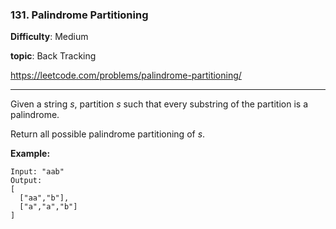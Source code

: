 ### 131. Palindrome Partitioning

**Difficulty**: Medium

**topic**: Back Tracking

<https://leetcode.com/problems/palindrome-partitioning/>

***

Given a string *s*, partition *s* such that every substring of the partition is a palindrome.

Return all possible palindrome partitioning of *s*.

**Example:**

```
Input: "aab"
Output:
[
  ["aa","b"],
  ["a","a","b"]
]
```